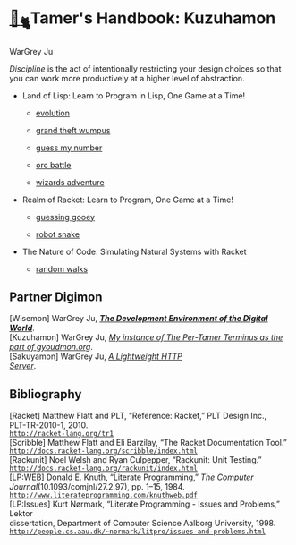 # [🏡](http://gyoudmon.org/~wargrey:kuzuhamon)[<sub>🐈</sub>](http://gyoudmon.org/~wargrey:wisemon)Tamer's Handbook: Kuzuhamon

WarGrey Ju

_Discipline_ is the act of intentionally restricting your design choices
so that you can work more productively at a higher level of abstraction.

* Land of Lisp: Learn to Program in Lisp, One Game at a Time!

  * [evolution](village/land-of-lisp/evolution.rkt)

  * [grand theft wumpus](village/land-of-lisp/grand-theft-wumpus.rkt)

  * [guess my number](village/land-of-lisp/guess-my-number.rkt)

  * [orc battle](village/land-of-lisp/orc-battle.rkt)

  * [wizards adventure](village/land-of-lisp/wizards-adventure.rkt)

* Realm of Racket: Learn to Program, One Game at a Time!

  * [guessing gooey](village/realm-of-racket/guessing-gooey.rkt)

  * [robot snake](village/realm-of-racket/robot-snake.rkt)

* The Nature of Code: Simulating Natural Systems with Racket

  * [random walks](village/the-nature-of-code/random-walks.rkt)

## Partner Digimon

\[Wisemon\]   WarGrey Ju, _[**The Development Environment of the Digital        
              World**](http://gyoudmon.org/~wargrey:wisemon)_.                  
\[Kuzuhamon\] WarGrey Ju, _[My instance of The Per-Tamer Terminus as the part of
              gyoudmon.org](http://gyoudmon.org/~wargrey:kuzuhamon)_.           
\[Sakuyamon\] WarGrey Ju, _[A Lightweight HTTP                                  
              Server](http://gyoudmon.org/~wargrey:sakuyamon)_.                 

## Bibliography

\[Racket\]    Matthew Flatt and PLT, “Reference: Racket,” PLT Design Inc.,                                                                          
              PLT-TR-2010-1, 2010.                                                                                                                  
              [`http://racket-lang.org/tr1`](http://racket-lang.org/tr1)                                                                            
\[Scribble\]  Matthew Flatt and Eli Barzilay, “The Racket Documentation Tool.”                                                                      
              [`http://docs.racket-lang.org/scribble/index.html`](http://docs.racket-lang.org/scribble/index.html)                                  
\[Rackunit\]  Noel Welsh and Ryan Culpepper, “Rackunit: Unit Testing.”                                                                              
              [`http://docs.racket-lang.org/rackunit/index.html`](http://docs.racket-lang.org/rackunit/index.html)                                  
\[LP:WEB\]    Donald E. Knuth, “Literate Programming,” _The Computer                                                                                
              Journal_\(10.1093/comjnl/27.2.97\), pp. 1–15, 1984.                                                                                   
              [`http://www.literateprogramming.com/knuthweb.pdf`](http://www.literateprogramming.com/knuthweb.pdf)                                  
\[LP:Issues\] Kurt Nørmark, “Literate Programming - Issues and Problems,” Lektor                                                                    
              dissertation, Department of Computer Science Aalborg University, 1998.                                                                
              [`http://people.cs.aau.dk/~normark/litpro/issues-and-problems.html`](http://people.cs.aau.dk/~normark/litpro/issues-and-problems.html)
